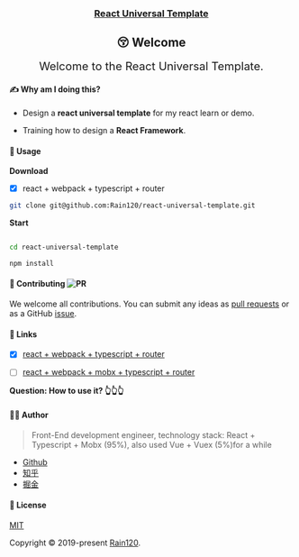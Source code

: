 <h3 align="center">
  <a href="https://github.com/Rain120/react-universal-template">React Universal Template</a>
</h3>

<div align="center">

## 😚 Welcome

<div style="font-size: 20px;">Welcome to the React Universal Template.</div>

</div>

<!-- #### TL;DR

To be Continue... -->

#### ✍ Why am I doing this?

- Design a **react universal template** for my react learn or demo.

- Training how to design a **React Framework**.


#### 🔨 Usage

**Download**

- [x] react + webpack + typescript + router

```sh
git clone git@github.com:Rain120/react-universal-template.git

```

**Start**

```sh

cd react-universal-template

npm install

```


#### 🤝 Contributing ![PR](https://img.shields.io/badge/PRs-Welcome-orange?style=flat-square&logo=appveyor)

We welcome all contributions. You can submit any ideas as [pull requests](https://github.com/Rain120/react-universal-template/pulls) or as a GitHub [issue](https://github.com/Rain120/react-universal-template/issues). 

#### 🔗 Links

- [x] [react + webpack + typescript + router](https://github.com/Rain120/react-universal-template)

- [ ] [react + webpack + mobx + typescript + router]()

**Question: How to use it? 👆👆👆**

#### 👨‍🏭 Author

> Front-End development engineer, technology stack: React + Typescript + Mobx (95%), also used Vue + Vuex (5%)for a while

- [Github](https://github.com/Rain120)
- [知乎](https://www.zhihu.com/people/yan-yang-nian-hua-120/activities)
- [掘金](https://juejin.im/user/57c616496be3ff00584f54db)

#### 📝 License

[MIT](https://github.com/Rain120/react-universal-template/blob/master/LICENSE)

Copyright © 2019-present [Rain120](https://github.com/Rain120).